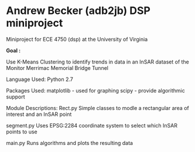 Andrew Becker (adb2jb) DSP miniproject 
======================================
Miniproject for ECE 4750 (dsp) at the University of Virginia

<b>Goal :</b> 

Use K-Means Clustering to identify trends in data in an InSAR dataset of the Monitor Merrimac Memorial Bridge Tunnel

Language Used: Python 2.7

Packages Used:
  matplotlib - used for graphing
  scipy - provide algorithmic support
  
Module Descriptions:
  Rect.py
    Simple classes to modle a rectangular area of interest and an InSAR point

  segment.py
    Uses EPSG:2284 coordinate system to select which InSAR points to use
    
  main.py
    Runs algorithms and plots the resulting data
